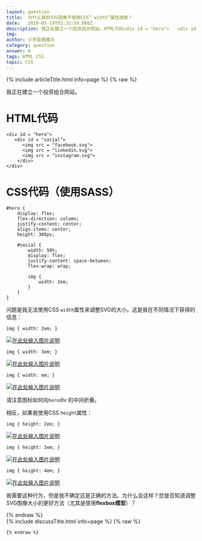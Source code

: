 ```yaml
---
layout: question
title:  为什么我的SVG图像不使用CSS“ width”属性缩放？
date:   2020-03-19T03:32:39.000Z
description: 我正在建立一个投资组合网站。HTML代码<div id = "hero">   <div id = "social">      <img...
img: 
author: 小宇宙猪猪乐
category: question
answer: 0
tags: HTML CSS
topic: CSS
---
```

<div class="article-root">
  <div class="article">
    {% include articleTitle.html info=page %}
    {% raw %}
    <div class="article-content"><p><font style="vertical-align: inherit;"><font style="vertical-align: inherit;">我正在建立一个投资组合网站。</font></font></p>

<h1><font style="vertical-align: inherit;"><font style="vertical-align: inherit;">HTML代码</font></font></h1>



<pre class="lang-html prettyprint-override"><code>&lt;div id = "hero"&gt;<font></font>
   &lt;div id = "social"&gt;<font></font>
      &lt;img src = "facebook.svg"&gt;<font></font>
      &lt;img src = "linkedin.svg"&gt;<font></font>
      &lt;img src = "instagram.svg"&gt;<font></font>
    &lt;/div&gt;<font></font>
&lt;/div&gt;<font></font>
</code></pre>

<h1><font style="vertical-align: inherit;"><font style="vertical-align: inherit;">CSS代码（使用SASS）</font></font></h1>



<pre class="lang-css prettyprint-override"><code>#hero {<font></font>
    display: flex;<font></font>
    flex-direction: column;<font></font>
    justify-content: center;<font></font>
    align-items: center;<font></font>
    height: 300px;<font></font>
<font></font>
    #social {<font></font>
        width: 50%;<font></font>
        display: flex;<font></font>
        justify-content: space-between;<font></font>
        flex-wrap: wrap;<font></font>
<font></font>
        img {<font></font>
            width: 2em;<font></font>
        }<font></font>
    }<font></font>
}<font></font>
</code></pre>

<p><font style="vertical-align: inherit;"><font style="vertical-align: inherit;">问题是我无法使用CSS </font></font><code>width</code><font style="vertical-align: inherit;"><font style="vertical-align: inherit;">属性</font><font style="vertical-align: inherit;">来调整SVG的大小</font><font style="vertical-align: inherit;">。</font><font style="vertical-align: inherit;">这是我在不同情况下获得的信息：</font></font></p>

<p><code>img { width: 2em; }</code></p>

<p><a href="https://www.samyoc.com//uploads/users/22849/images/thumbnails/1584588632296.png" data-src="https://www.samyoc.com//uploads/users/22849/images/1584588632296.png" rel="noreferrer"><img src="https://i.stack.imgur.com/7fIsb.png" alt="在此处输入图片说明"></a></p>

<p><code>img { width: 3em; }</code></p>

<p><a href="https://www.samyoc.com//uploads/users/22849/images/thumbnails/1584588632298.png" data-src="https://www.samyoc.com//uploads/users/22849/images/1584588632298.png" rel="noreferrer"><img src="https://i.stack.imgur.com/7iw0h.png" alt="在此处输入图片说明"></a></p>

<p><code>img { width: em; }</code></p>

<p><a href="https://www.samyoc.com//uploads/users/22849/images/thumbnails/1584588632300.png" data-src="https://www.samyoc.com//uploads/users/22849/images/1584588632300.png" rel="noreferrer"><img src="https://i.stack.imgur.com/Pbceu.png" alt="在此处输入图片说明"></a></p>

<p><font style="vertical-align: inherit;"><font style="vertical-align: inherit;">请注意图标如何向</font></font><code>hero</code><font style="vertical-align: inherit;"><font style="vertical-align: inherit;">div </font><font style="vertical-align: inherit;">的中间折叠</font><font style="vertical-align: inherit;">。</font></font></p>

<p><font style="vertical-align: inherit;"><font style="vertical-align: inherit;">相反，如果我使用CSS </font></font><code>height</code><font style="vertical-align: inherit;"><font style="vertical-align: inherit;">属性：</font></font></p>

<p><code>img { height: 2em; }</code></p>

<p><a href="https://www.samyoc.com//uploads/users/22849/images/thumbnails/1584588632302.png" data-src="https://www.samyoc.com//uploads/users/22849/images/1584588632302.png" rel="noreferrer"><img src="https://i.stack.imgur.com/n10yp.png" alt="在此处输入图片说明"></a></p>

<p><code>img { height: 3em; }</code></p>

<p><a href="https://www.samyoc.com//uploads/users/22849/images/thumbnails/1584588632303.png" data-src="https://www.samyoc.com//uploads/users/22849/images/1584588632303.png" rel="noreferrer"><img src="https://i.stack.imgur.com/B25nT.png" alt="在此处输入图片说明"></a></p>

<p><code>img { height: 4em; }</code></p>

<p><a href="https://www.samyoc.com//uploads/users/22849/images/thumbnails/1584588632305.png" data-src="https://www.samyoc.com//uploads/users/22849/images/1584588632305.png" rel="noreferrer"><img src="https://i.stack.imgur.com/xcH8V.png" alt="在此处输入图片说明"></a></p>

<p><font style="vertical-align: inherit;"><font style="vertical-align: inherit;">我需要这种行为，但是我不确定这是正确的方法。</font><font style="vertical-align: inherit;">为什么会这样？</font><font style="vertical-align: inherit;">您是否知道调整SVG图像大小的更好方法（尤其是使用</font></font><strong><font style="vertical-align: inherit;"><font style="vertical-align: inherit;">flexbox模型</font></font></strong><font style="vertical-align: inherit;"><font style="vertical-align: inherit;">）？</font></font></p></div>
    {% endraw %}
  </div>

  <div class="discuss-wrapper">
    {% include discussTitle.html info=page %}
    {% raw %}
    
    {% endraw %}
  </div>
<div>
